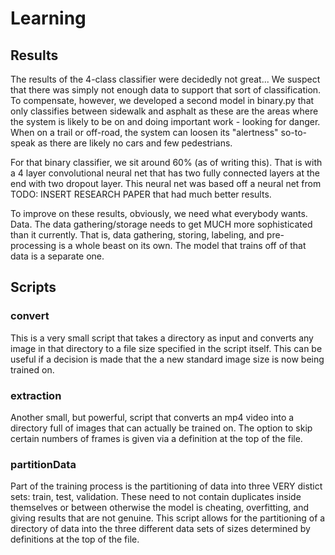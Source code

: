 # Learning

## Results
The results of the 4-class classifier were decidedly not great... We suspect that there
was simply not enough data to support that sort of classification. To compensate, however, we 
developed a second model in binary.py that only classifies between sidewalk and asphalt as these
are the areas where the system is likely to be on and doing important work - looking for danger.
When on a trail or off-road, the system can loosen its "alertness" so-to-speak as there are likely
no cars and few pedestrians.

For that binary classifier, we sit around 60% (as of writing this). That is with a 4 layer convolutional 
neural net that has two fully connected layers at the end with two dropout layer. This neural net was based off
a neural net from TODO: INSERT RESEARCH PAPER that had much better results. 

To improve on these results, obviously, we need what everybody wants. Data. 
The data gathering/storage needs to get MUCH more sophisticated than it currently. That is, 
data gathering, storing, labeling, and pre-processing is a whole beast on its own. The model that
trains off of that data is a separate one. 

## Scripts
### convert
This is a very small script that takes a directory as input and converts any image in that
directory to a file size specified in the script itself. This can be useful if a decision is made
that the a new standard image size is now being trained on.

### extraction
Another small, but powerful, script that converts an mp4 video into a directory full of images
that can actually be trained on. The option to skip certain numbers of frames is given via a definition
at the top of the file.

### partitionData
Part of the training process is the partitioning of data into three VERY distict sets: train, test, validation.
These need to not contain duplicates inside themselves or between otherwise the model is cheating, overfitting, and 
giving results that are not genuine. This script allows for the partitioning of a directory of data into the
three different data sets of sizes determined by definitions at the top of the file.